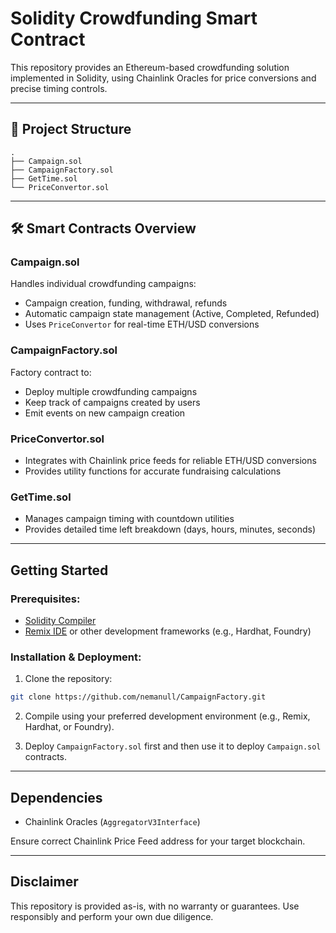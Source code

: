 # Solidity Crowdfunding Smart Contract

This repository provides an Ethereum-based crowdfunding solution implemented in Solidity, using Chainlink Oracles for price conversions and precise timing controls.

---

## 📁 Project Structure

```
.
├── Campaign.sol
├── CampaignFactory.sol
├── GetTime.sol
└── PriceConvertor.sol
```

---

## 🛠️ Smart Contracts Overview

### **Campaign.sol**
Handles individual crowdfunding campaigns:
- Campaign creation, funding, withdrawal, refunds
- Automatic campaign state management (Active, Completed, Refunded)
- Uses `PriceConvertor` for real-time ETH/USD conversions

### **CampaignFactory.sol**
Factory contract to:
- Deploy multiple crowdfunding campaigns
- Keep track of campaigns created by users
- Emit events on new campaign creation

### **PriceConvertor.sol**
- Integrates with Chainlink price feeds for reliable ETH/USD conversions
- Provides utility functions for accurate fundraising calculations

### **GetTime.sol**
- Manages campaign timing with countdown utilities
- Provides detailed time left breakdown (days, hours, minutes, seconds)

---

## Getting Started

### **Prerequisites:**
- [Solidity Compiler](https://docs.soliditylang.org/en/latest/installing-solidity.html)
- [Remix IDE](https://remix.ethereum.org/) or other development frameworks (e.g., Hardhat, Foundry)

### **Installation & Deployment:**

1. Clone the repository:
```bash
git clone https://github.com/nemanull/CampaignFactory.git
```

2. Compile using your preferred development environment (e.g., Remix, Hardhat, or Foundry).

3. Deploy `CampaignFactory.sol` first and then use it to deploy `Campaign.sol` contracts.

---

## Dependencies
- Chainlink Oracles (`AggregatorV3Interface`)

Ensure correct Chainlink Price Feed address for your target blockchain.

---


## Disclaimer

This repository is provided as-is, with no warranty or guarantees. Use responsibly and perform your own due diligence.



